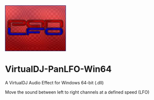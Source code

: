 ![logo](https://github.com/djcel/VirtualDJ-PanLFO-Win64/blob/main/website.jpg?raw=true "")
# VirtualDJ-PanLFO-Win64
A VirtualDJ Audio Effect for Windows 64-bit (.dll)

Move the sound between left to right channels at a defined speed (LFO)
